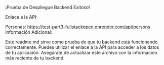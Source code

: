 ¡Prueba de Despliegue Backend Exitoso!

Enlace a la API:

Personas: https://test-part3-fullstackopen.onrender.com/api/persons
Información Adicional:

Este readme.md sirve como prueba de que tu backend está funcionando correctamente.
Puedes utilizar el enlace a la API para acceder a los datos de tu aplicación.
Asegúrate de actualizar este archivo con la información más reciente de tu backend.
